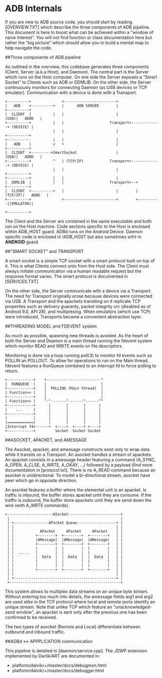 # ADB Internals

If you are new to ADB source code, you should start by reading [OVERVIEW.TXT] which describe the three components of ADB pipeline.
This document is here to boost what can be achieved within a "window of naive interest". You will not find function or class documentation here but rather the "big picture" which should allow you to build a mental map to help navigate the code.

##Three components of ADB pipeline

As outlined in the overview, this codebase generates three components (Client, Server (a.k.a Host), and Daemon). The central part is the Server which runs on the Host computer. On one side the Server exposes a "Smart Socket" to Clients such as ADB or DDMLIB. On the other side, the Server continuously monitors for connecting Daemon (as USB devices or TCP emulator). Communication with a device is done with a Transport.

```
+----------+              +------------------------+
|   ADB    +----------+   |      ADB SERVER        |                   +----------+
|  CLIENT  |          |   |                        |              (USB)|   ADBD   |
+----------+          |   |                     Transport+-------------+ (DEVICE) |
                      |   |                        |                   +----------+
+-----------          |   |                        |
|   ADB    |          v   +                        |                   +----------+
|  CLIENT  +--------->SmartSocket                  |              (USB)|   ADBD   |
+----------+          ^   | (TCP/IP)            Transport+-------------+ (DEVICE) |
                      |   |                        |                   +----------+
+----------+          |   |                        |
|  DDMLIB  |          |   |                     Transport+--+          +----------+
|  CLIENT  +----------+   |                        |        |  (TCP/IP)|   ADBD   |
+----------+              +------------------------+        +----------|(EMULATOR)|
                                                                       +----------+
```

The Client and the Server are contained in the same executable and both run on the Host machine. Code sections specific to the Host is enclosed within ADB_HOST guard. ADBd runs on the Android Device. Daemon specific code is enclosed in !ADB_HOST but also sometimes wiht-in __ANDROID__ guard.


##"SMART SOCKET" and TRANSPORT

A smart socket is a simple TCP socket with a smart protocol built on top of it. This is what Clients connect onto from the Host side. The Client must always initiate communication via a human readable request but the response format varies. The smart protocol is documented in [SERVICES.TXT].

On the other side, the Server communicate with a device via a Transport. The need for Transport originally arose because devices were connected via USB. A Transport and the apackets transiting on it replicate TCP properties such as delivery guaranty, packet integrity crc (disabled as of Android 9.0, API 28), and multiplexing. When emulators (which use TCP) were introduced, Transports became a convenient abstraction layer.

##THREADING MODEL and FDEVENT system

As much as possible, spawning new threads is avoided. As the heart of both the Server and Deamon is a main thread running the fdevent system which monitor READ and WRITE events on file descriptors.

Monitoring is done via a loop running poll(3) to monitor fd events such as POLLIN an POLLOUT. To allow for operations to run on the Main thread, fdevent features a RunQueue combined to an interrupt fd to force polling to return.

```
+------------+    +-------------------------^
|  RUNQUEUE  |    |                         |
+------------+    |  POLLING (Main thread)  |
| Function<> |    |                         |
+------------+    |                         |
| Function<> |    ^-^-------^-------^------^^
+------------+      |       |       |      |
|    ...     |      |       |       |      |
+------------+      |       |       |      |
|            |      |       |       |      |
|============|      |       |       |      |
|Interrupt fd+------+  +----+  +----+ +----+
+------------+         Socket  Socket Socket
```

##ASOCKET, APACKET, and AMESSAGE

The Asocket, apacket, and amessage constructs exist only to wrap data while it transits on a Transport. An asocket handles a stream of apackets. An apacket consists in a amessage header featuring a command (A_SYNC, A_OPEN, A_CLSE, A_WRTE, A_OKAY, ...) followed by a payload (find more documentation in [protocol.txt]. There is no A_READ command because an asocket is unidirectional. To model a bi-directional stream, asocket have peer which go in opposite direction.

An asocket features a buffer where the elemental unit is an apacket. Is traffic is inbound, the buffer stores apacket until they are consume. If the traffic is oubound, the buffer store apackets until they are send down the wire (with A_WRTE commands).

```
+---------------------ASocket------------------------+
 |                                                   |
 | +----------------APacket Queue------------------+ |
 | |                                               | |
 | |            APacket     APacket     APacket    | |
 | |          +--------+  +--------+  +--------+   | |
 | |          |AMessage|  |AMessage|  |AMessage|   | |
 | |          +--------+  +--------+  +--------+   | |
 | |          |        |  |        |  |        |   | |
 | |  .....   |        |  |        |  |        |   | |
 | |          |  Data  |  |  Data  |  |  Data  |   | |
 | |          |        |  |        |  |        |   | |
 | |          |        |  |        |  |        |   | |
 | |          +--------+  +--------+  +--------+   | |
 | |                                               | |
 | +-----------------------------------------------+ |
 +---------------------------------------------------+
```

This system allows to multiplex data streams on an unique byte stream.  Without entering too much into details, the amessage fields arg1 and arg2 are used alike in the TCP protocol where local and remote ports identify an unique stream. Note that unlike TCP which feature an "unacknowledged-send window", an apacket is sent only after the previous one has been confirmed to be received.

The two types of asocket (Remote and Local) differentiate between outbound and inbound traffic.

##ADBd <-> APPPLICATION communication

This pipeline is detailed in [daemon/service.cpp]. The JDWP extension implemented by Darlik/ART are documented in:
- platform/dalvik/+/master/docs/debugmon.html
- platform/dalvik/+/master/docs/debugger.html
